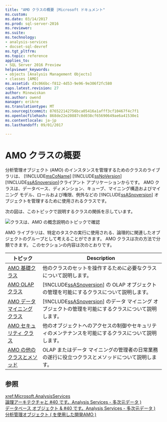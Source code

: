 ```yaml
---
title: "AMO クラスの概要 |Microsoft ドキュメント"
ms.custom: 
ms.date: 03/14/2017
ms.prod: sql-server-2016
ms.reviewer: 
ms.suite: 
ms.technology:
- analysis-services
- docset-sql-devref
ms.tgt_pltfrm: 
ms.topic: reference
applies_to:
- SQL Server 2016 Preview
helpviewer_keywords:
- objects [Analysis Management Objects]
- classes [AMO]
ms.assetid: d3c066bc-f812-4d53-9e96-9e306f2fc580
caps.latest.revision: 27
author: Minewiskan
ms.author: owend
manager: erikre
ms.translationtype: MT
ms.sourcegitcommit: 876522142756bca05416a1afff3cf10467f4c7f1
ms.openlocfilehash: 868de22e20887c0d038cf65690649ae6a41530e1
ms.contentlocale: ja-jp
ms.lasthandoff: 09/01/2017

---
```

# <a name="amo-classes---introduction"></a>AMO クラスの概要
  分析管理オブジェクト (AMO) のインスタンスを管理するためのクラスのライブラリは、 [!INCLUDE[msCoName](../../../includes/msconame-md.md)] [!INCLUDE[ssNoVersion](../../../includes/ssnoversion-md.md)] [!INCLUDE[ssASnoversion](../../../includes/ssasnoversion-md.md)]クライアント アプリケーションからです。 AMO クラスは、データベース、ディメンション、キューブ、マイニング構造およびマイニング モデル、ロールおよび権限、例外などの [!INCLUDE[ssASnoversion](../../../includes/ssasnoversion-md.md)] オブジェクトを管理するために使用されるクラスです。  
  
 次の図は、このトピックで説明するクラスの関係を示しています。  
  
 ![クラスは、AMO の概念説明のトピックで確認](../../../analysis-services/multidimensional-models/analysis-management-objects/media/amo-reviewedclasses.gif "クラスは、AMO の概念トピックのレビュー")  
  
 AMO ライブラリは、特定のタスクの実行に使用される、論理的に関連したオブジェクトのグループとして考えることができます。 AMO クラスは次の方法で分類できます。 このセクションの内容は次のとおりです。  
  
|トピック|Description|  
|-----------|-----------------|  
|[AMO 基礎クラス](../../../analysis-services/multidimensional-models/analysis-management-objects/amo-fundamental-classes.md)|他のクラスのセットを操作するために必要なクラスについて説明します。|  
|[AMO OLAP クラス](../../../analysis-services/multidimensional-models/analysis-management-objects/amo-olap-classes.md)|[!INCLUDE[ssASnoversion](../../../includes/ssasnoversion-md.md)] の OLAP オブジェクトの管理を可能にするクラスについて説明します。|  
|[AMO データ マイニング クラス](../../../analysis-services/multidimensional-models/analysis-management-objects/amo-data-mining-classes.md)|[!INCLUDE[ssASnoversion](../../../includes/ssasnoversion-md.md)] のデータ マイニング オブジェクトの管理を可能にするクラスについて説明します。|  
|[AMO セキュリティ クラス](../../../analysis-services/multidimensional-models/analysis-management-objects/amo-security-classes.md)|他のオブジェクトへのアクセスの制御やセキュリティのメンテナンスを可能にするクラスについて説明します。|  
|[AMO の他のクラスとメソッド](../../../analysis-services/multidimensional-models/analysis-management-objects/amo-other-classes-and-methods.md)|OLAP またはデータ マイニングの管理者の日常業務の遂行に役立つクラスとメソッドについて説明します。|  
  
## <a name="see-also"></a>参照  
 <xref:Microsoft.AnalysisServices>   
 [論理アーキテクチャと #40 です。Analysis Services - 多次元データ &#41;](../../../analysis-services/multidimensional-models/olap-logical/understanding-microsoft-olap-logical-architecture.md)   
 [データベース オブジェクト & #40 です。Analysis Services - 多次元データ &#41;](../../../analysis-services/multidimensional-models/olap-logical/database-objects-analysis-services-multidimensional-data.md)   
 [分析管理オブジェクト &#40; を使用した開発AMO &#41;](../../../analysis-services/multidimensional-models/analysis-management-objects/developing-with-analysis-management-objects-amo.md)  
  
  
